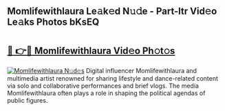 ## Momlifewithlaura Le𝚊k𝚎d N𝚞𝚍e - Part-ltr Vid𝚎o Le𝚊ks Photos bKsEQ

# <h2><a href="http://fbbzfmu.evod.top/?m=Momlifewithlaura">🔗 👉🔴 Momlifewithlaura Vid𝚎o Ph𝚘t𝚘s</a></h2>

[![Momlifewithlaura N𝚞d𝚎s](https://i.imgur.com/8V9OHl7.gif)](http://fbbzfmu.evod.top/?m=Momlifewithlaura)
Digital influencer Momlifewithlaura and multimedia artist renowned for sharing lifestyle and dance-related content via solo and collaborative performances and brief vlogs. The media Momlifewithlaura often plays a role in shaping the political agendas of public figures. 
